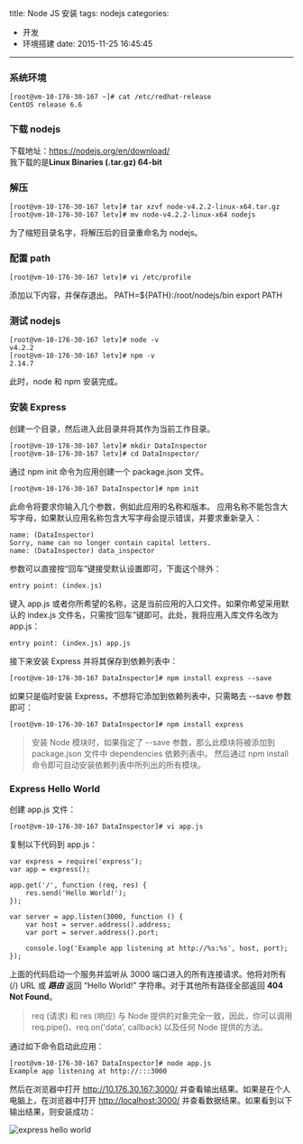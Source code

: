 title: Node JS 安装
tags: nodejs
categories:
  - 开发
  - 环境搭建
date: 2015-11-25 16:45:45
---

### 系统环境
	[root@vm-10-176-30-167 ~]# cat /etc/redhat-release
	CentOS release 6.6
### 下载 nodejs
下载地址：<https://nodejs.org/en/download/>  
我下载的是**Linux Binaries (.tar.gz) 64-bit**
### 解压
	[root@vm-10-176-30-167 letv]# tar xzvf node-v4.2.2-linux-x64.tar.gz
	[root@vm-10-176-30-167 letv]# mv node-v4.2.2-linux-x64 nodejs
为了缩短目录名字，将解压后的目录重命名为 nodejs。
### 配置 path
	[root@vm-10-176-30-167 letv]# vi /etc/profile
添加以下内容，并保存退出。
	PATH=${PATH}:/root/nodejs/bin
	export PATH
### 测试 nodejs
	[root@vm-10-176-30-167 letv]# node -v
	v4.2.2
	[root@vm-10-176-30-167 letv]# npm -v
	2.14.7
此时，node 和 npm 安装完成。
### 安装 Express
创建一个目录，然后进入此目录并将其作为当前工作目录。

	[root@vm-10-176-30-167 letv]# mkdir DataInspector
	[root@vm-10-176-30-167 letv]# cd DataInspector/
通过 npm init 命令为应用创建一个 package.json 文件。

	[root@vm-10-176-30-167 DataInspector]# npm init
此命令将要求你输入几个参数，例如此应用的名称和版本。 应用名称不能包含大写字母，如果默认应用名称包含大写字母会提示错误，并要求重新录入：

	name: (DataInspector) 
	Sorry, name can no longer contain capital letters.
	name: (DataInspector) data_inspector

参数可以直接按“回车”键接受默认设置即可，下面这个除外：

	entry point: (index.js)
键入 app.js 或者你所希望的名称，这是当前应用的入口文件。如果你希望采用默认的 index.js 文件名，只需按“回车”键即可。此处，我将应用入库文件名改为 app.js：

	entry point: (index.js) app.js

接下来安装 Express 并将其保存到依赖列表中：

	[root@vm-10-176-30-167 DataInspector]# npm install express --save
如果只是临时安装 Express，不想将它添加到依赖列表中，只需略去 --save 参数即可：

	[root@vm-10-176-30-167 DataInspector]# npm install express

>安装 Node 模块时，如果指定了 --save 参数，那么此模块将被添加到 package.json 文件中 dependencies 依赖列表中。 然后通过 npm install 命令即可自动安装依赖列表中所列出的所有模块。

### Express Hello World
创建 app.js 文件：

	[root@vm-10-176-30-167 DataInspector]# vi app.js
复制以下代码到 app.js：

	var express = require('express');
	var app = express();

	app.get('/', function (req, res) {
		res.send('Hello World!');
	});

	var server = app.listen(3000, function () {
	  	var host = server.address().address;
	  	var port = server.address().port;
	
	  	console.log('Example app listening at http://%s:%s', host, port);
	});
上面的代码启动一个服务并监听从 3000 端口进入的所有连接请求。他将对所有 (/) URL 或 ***路由*** 返回 “Hello World!” 字符串。对于其他所有路径全部返回 **404 Not Found**。
>req (请求) 和 res (响应) 与 Node 提供的对象完全一致，因此，你可以调用 req.pipe()、req.on('data', callback) 以及任何 Node 提供的方法。

通过如下命令启动此应用：

	[root@vm-10-176-30-167 DataInspector]# node app.js
	Example app listening at http://:::3000
然后在浏览器中打开 <http://10.176.30.167:3000/> 并查看输出结果。如果是在个人电脑上，在浏览器中打开 <http://localhost:3000/> 并查看数据结果。如果看到以下输出结果，则安装成功：

![express hello world](/uploads/20151125/nodejs1.png)
